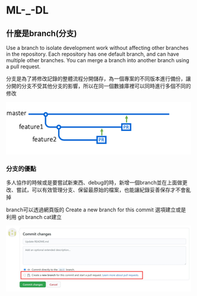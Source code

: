 # ML-_-DL

 ## 什麼是branch(分支)
 Use a branch to isolate development work without affecting other branches in the repository. Each repository has one default branch, and can have multiple other branches. You can merge a branch into another branch using a pull request.

分支是為了將修改記錄的整體流程分開儲存，為一個專案的不同版本進行備份，讓分開的分支不受其他分支的影響，所以在同一個數據庫裡可以同時進行多個不同的修改
 
 ![IMAGE](https://github.com/shinmao/ML-_-DL/blob/dev3/pr-retargeting-diagram1.png)
 
 ### 分支的優點
 多人協作的時候或是要嘗試新東西、debug的時，新增一個branch並在上面做更改、嘗試，可以有效管理分支、保留最原始的檔案，也能讓紀錄妥善保存才不會亂掉
 
branch可以透過網頁版的  Create a new branch for this commit 選項建立或是利用 git branch cat建立

 ![IMAGE](https://github.com/shinmao/ML-_-DL/blob/dev3/1598490094535.jpg)
